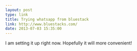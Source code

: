 ```yaml
---
layout: post
type: link
title: Trying whatsapp from bluestack
link: http://www.bluestacks.com/
date: 2013-07-03 15:35:00
---
```


I am setting it up right now. Hopefully it will more convenient!